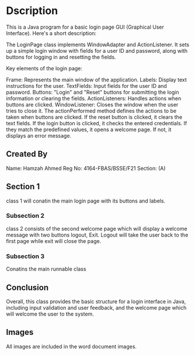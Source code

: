 # Dscription
This is a Java program for a basic login page GUI (Graphical User Interface). Here's a short description:

The LoginPage class implements WindowAdapter and ActionListener. It sets up a simple login window with fields for a user ID and password, along with buttons for logging in and resetting the fields.

Key elements of the login page:

Frame: Represents the main window of the application.
Labels: Display text instructions for the user.
TextFields: Input fields for the user ID and password.
Buttons: "Login" and "Reset" buttons for submitting the login information or clearing the fields.
ActionListeners: Handles actions when buttons are clicked.
WindowListener: Closes the window when the user tries to close it.
The actionPerformed method defines the actions to be taken when buttons are clicked. If the reset button is clicked, it clears the text fields. If the login button is clicked, it checks the entered credentials. If they match the predefined values, it opens a welcome page. If not, it displays an error message.
## Created By
Name: Hamzah Ahmed
Reg No: 4164-FBAS/BSSE/F21
Section: (A)

## Section 1
class 1 will conatin the main login page with its buttons and labels.
### Subsection 2
class 2 consists of the second welcome page which will display a welcome message with two buttons logout, Exit. Logout will take the user back to the first page while exit will close the page.

### Subsection 3
Conatins the main runnable class

## Conclusion
Overall, this class provides the basic structure for a login interface in Java, including input validation and user feedback, and the welcome page which will welcome the user to the system.

## Images
All images are included in the word document images.
